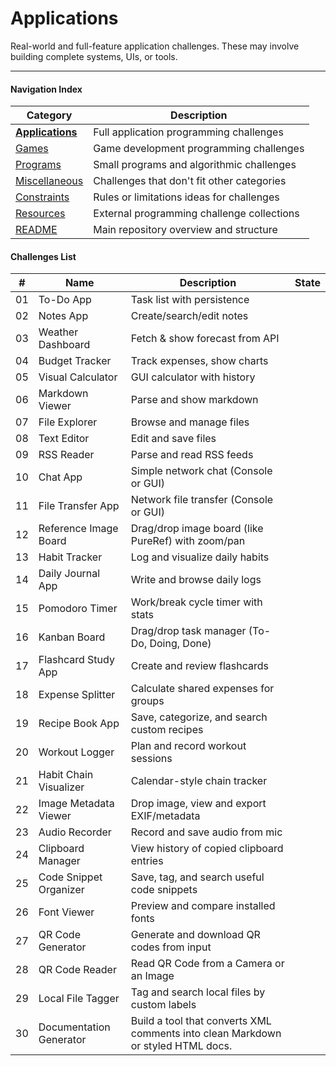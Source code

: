 # Applications

Real-world and full-feature application challenges. These may involve building complete systems, UIs, or tools.

---

#### Navigation Index

| Category                              | Description                                |
| ------------------------------------- | ------------------------------------------ |
| [**Applications**](./Applications.md) | Full application programming challenges    |
| [Games](./Games.md)                   | Game development programming challenges    |
| [Programs](./Programs.md)             | Small programs and algorithmic challenges  |
| [Miscellaneous](./Miscellaneous.md)   | Challenges that don't fit other categories |
| [Constraints](./Constraints.md)       | Rules or limitations ideas for challenges  |
| [Resources](./Resources.md)           | External programming challenge collections |
| [README](../README.md)                | Main repository overview and structure     |

#### Challenges List

| #   | Name                    | Description                                                                      | State |
| --- | ----------------------- | -------------------------------------------------------------------------------- | ----- |
| 01  | To-Do App               | Task list with persistence                                                       |       |
| 02  | Notes App               | Create/search/edit notes                                                         |       |
| 03  | Weather Dashboard       | Fetch & show forecast from API                                                   |       |
| 04  | Budget Tracker          | Track expenses, show charts                                                      |       |
| 05  | Visual Calculator       | GUI calculator with history                                                      |       |
| 06  | Markdown Viewer         | Parse and show markdown                                                          |       |
| 07  | File Explorer           | Browse and manage files                                                          |       |
| 08  | Text Editor             | Edit and save files                                                              |       |
| 09  | RSS Reader              | Parse and read RSS feeds                                                         |       |
| 10  | Chat App                | Simple network chat (Console or GUI)                                             |       |
| 11  | File Transfer App       | Network file transfer (Console or GUI)                                           |       |
| 12  | Reference Image Board   | Drag/drop image board (like PureRef) with zoom/pan                               |       |
| 13  | Habit Tracker           | Log and visualize daily habits                                                   |       |
| 14  | Daily Journal App       | Write and browse daily logs                                                      |       |
| 15  | Pomodoro Timer          | Work/break cycle timer with stats                                                |       |
| 16  | Kanban Board            | Drag/drop task manager (To-Do, Doing, Done)                                      |       |
| 17  | Flashcard Study App     | Create and review flashcards                                                     |       |
| 18  | Expense Splitter        | Calculate shared expenses for groups                                             |       |
| 19  | Recipe Book App         | Save, categorize, and search custom recipes                                      |       |
| 20  | Workout Logger          | Plan and record workout sessions                                                 |       |
| 21  | Habit Chain Visualizer  | Calendar-style chain tracker                                                     |       |
| 22  | Image Metadata Viewer   | Drop image, view and export EXIF/metadata                                        |       |
| 23  | Audio Recorder          | Record and save audio from mic                                                   |       |
| 24  | Clipboard Manager       | View history of copied clipboard entries                                         |       |
| 25  | Code Snippet Organizer  | Save, tag, and search useful code snippets                                       |       |
| 26  | Font Viewer             | Preview and compare installed fonts                                              |       |
| 27  | QR Code Generator       | Generate and download QR codes from input                                        |       |
| 28  | QR Code Reader          | Read QR Code from a Camera or an Image                                           |       |
| 29  | Local File Tagger       | Tag and search local files by custom labels                                      |       |
| 30  | Documentation Generator | Build a tool that converts XML comments into clean Markdown or styled HTML docs. |       |
